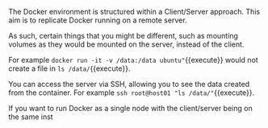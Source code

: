 The Docker environment is structured within a Client/Server approach. This aim is to replicate Docker running on a remote server.

As such, certain things that you might be different, such as mounting volumes as they would be mounted on the server, instead of the client.

For example `docker run -it -v /data:/data ubuntu"`{{execute}} would not create a file in `ls /data/`{{execute}}.

You can access the server via SSH, allowing you to see the data created from the container. For example `ssh root@host01 "ls /data/"`{{execute}}.

If you want to run Docker as a single node with the client/server being on the same inst
